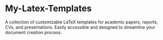 # My-Latex-Templates
A collection of customizable LaTeX templates for academic papers, reports, CVs, and presentations. Easily accessible and designed to streamline your document creation process.

